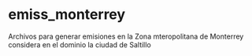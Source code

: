 # emiss_monterrey
 Archivos para generar emisiones en  la Zona mteropolitana de Monterrey
 considera en el dominio la ciudad de Saltillo

